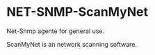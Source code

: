 # NET-SNMP-ScanMyNet

Net-Snmp agente for general use.

ScanMyNet is an network scanning software.

